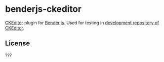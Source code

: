 benderjs-ckeditor
=================

[CKEditor](http://ckeditor.com) plugin for [Bender.js](). Used for testing in [development repository of CKEditor](https://github.com/ckeditor/ckeditor-dev).

License
-------

???